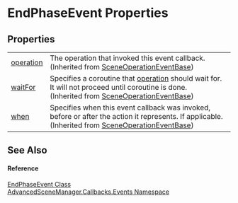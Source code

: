 # EndPhaseEvent Properties




## Properties
<table>
<tr>
<td><a href="P_AdvancedSceneManager_Callbacks_Events_SceneOperationEventBase_operation">operation</a></td>
<td>The operation that invoked this event callback.<br />(Inherited from <a href="T_AdvancedSceneManager_Callbacks_Events_SceneOperationEventBase">SceneOperationEventBase</a>)</td></tr>
<tr>
<td><a href="P_AdvancedSceneManager_Callbacks_Events_SceneOperationEventBase_waitFor">waitFor</a></td>
<td>Specifies a coroutine that <a href="P_AdvancedSceneManager_Callbacks_Events_SceneOperationEventBase_operation">operation</a> should wait for. It will not proceed until coroutine is done.<br />(Inherited from <a href="T_AdvancedSceneManager_Callbacks_Events_SceneOperationEventBase">SceneOperationEventBase</a>)</td></tr>
<tr>
<td><a href="P_AdvancedSceneManager_Callbacks_Events_SceneOperationEventBase_when">when</a></td>
<td>Specifies when this event callback was invoked, before or after the action it represents. If applicable.<br />(Inherited from <a href="T_AdvancedSceneManager_Callbacks_Events_SceneOperationEventBase">SceneOperationEventBase</a>)</td></tr>
</table>

## See Also


#### Reference
<a href="T_AdvancedSceneManager_Callbacks_Events_EndPhaseEvent">EndPhaseEvent Class</a>  
<a href="N_AdvancedSceneManager_Callbacks_Events">AdvancedSceneManager.Callbacks.Events Namespace</a>  
